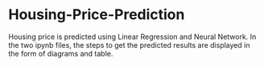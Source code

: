 # Housing-Price-Prediction

Housing price is predicted using Linear Regression and Neural Network. In the two ipynb files, the steps to get the predicted results are displayed in the form of diagrams and table.
